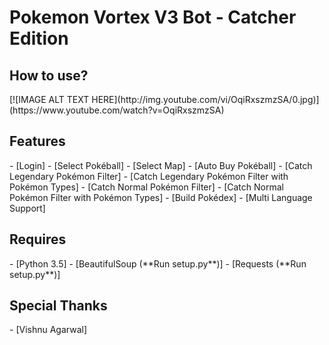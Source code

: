 <h1>Pokemon Vortex V3 Bot - Catcher Edition</h1>

<h2>How to use?</h2>
[![IMAGE ALT TEXT HERE](http://img.youtube.com/vi/OqiRxszmzSA/0.jpg)](https://www.youtube.com/watch?v=OqiRxszmzSA)
<br />

<h2><a name="features">Features</a></h2>
 - [Login]
 - [Select Pokéball]
 - [Select Map]
 - [Auto Buy Pokéball]
 - [Catch Legendary Pokémon Filter]
 - [Catch Legendary Pokémon Filter with Pokémon Types]
 - [Catch Normal Pokémon Filter]
 - [Catch Normal Pokémon Filter with Pokémon Types]
 - [Build Pokédex]
 - [Multi Language Support]
<br/>

<h2><a name="requires">Requires</a></h2>
 - [Python 3.5]
 - [BeautifulSoup (**Run setup.py**)] 
 - [Requests (**Run setup.py**)] 
<br/>

<h2><a name="requires">Special Thanks</a></h2>
 - [Vishnu Agarwal]
<br/>
